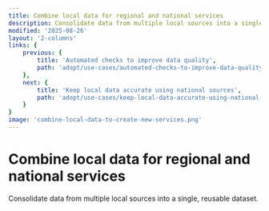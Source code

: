 ```yaml
---
title: Combine local data for regional and national services
description: Consolidate data from multiple local sources into a single, reusable dataset.
modified: '2025-08-26'
layout: '2-columns'
links: {
    previous: {
        title: 'Automated checks to improve data quality',
        path: 'adopt/use-cases/automated-checks-to-improve-data-quality'
    },
    next: {
        title: 'Keep local data accurate using national sources',
        path: 'adopt/use-cases/keep-local-data-accurate-using-national-sources'
    }
}
image: 'combine-local-data-to-create-new-services.png'
---
```


# Combine local data for regional and national services

Consolidate data from multiple local sources into a single, reusable dataset.